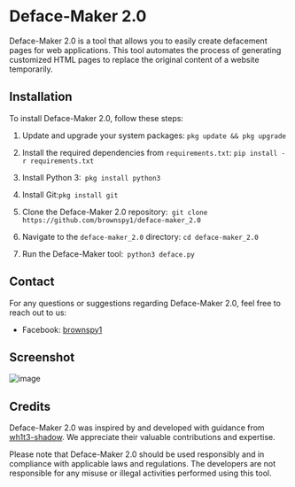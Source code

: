 # Deface-Maker 2.0

Deface-Maker 2.0 is a tool that allows you to easily create defacement pages for web applications. This tool automates the process of generating customized HTML pages to replace the original content of a website temporarily.

## Installation

To install Deface-Maker 2.0, follow these steps:


1. Update and upgrade your system packages: ``` pkg update && pkg upgrade ```


3. Install the required dependencies from `requirements.txt`: ` pip install -r requirements.txt `

4. Install Python 3:` pkg install python3`

5. Install Git:` pkg install git `

6. Clone the Deface-Maker 2.0 repository:` git clone https://github.com/brownspy1/deface-maker_2.0`

7. Navigate to the `deface-maker_2.0` directory: `cd deface-maker_2.0`

8. Run the Deface-Maker tool:` python3 deface.py`

## Contact

For any questions or suggestions regarding Deface-Maker 2.0, feel free to reach out to us:

- Facebook: [brownspy1](https://fb.com/brownspy1)


## Screenshot
![image](https://github.com/brownspy1/deface-maker_2.0/assets/89521172/dbb2f66c-e7fe-496a-9b8d-149f51addc25)

## Credits

Deface-Maker 2.0 was inspired by and developed with guidance from [wh1t3-shadow](https://github.com/wh1t3-shadow). We appreciate their valuable contributions and expertise.

Please note that Deface-Maker 2.0 should be used responsibly and in compliance with applicable laws and regulations. The developers are not responsible for any misuse or illegal activities performed using this tool.


